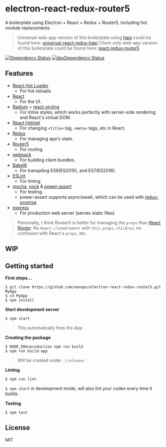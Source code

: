 # electron-react-redux-router5
A boilerplate using Electron + React + Redux + Router5, including hot module replacements.
> Universal web-app version of this boilerplate using [hapi](http://hapijs.com/) could be found here: [universal-react-redux-hapi](https://github.com/nanopx/universal-react-redux-hapi)
> Client-only web-app version of this boilerplate could be found here: [react-redux-router5](https://github.com/nanopx/react-redux-router5)

[![Dependency Status](https://david-dm.org/nanopx/electron-react-redux-router5.svg?style=flat-square)](https://david-dm.org/nanopx/electron-react-redux-router5)
[![devDependency Status](https://david-dm.org/nanopx/electron-react-redux-router5/dev-status.svg?style=flat-square)](https://david-dm.org/nanopx/electron-react-redux-router5#info=devDependencies)

## Features
* [React Hot Loader](https://gaearon.github.io/react-hot-loader/)
  - For hot reloads
* [React](https://facebook.github.io/react/)
  - For the UI.
* [Radium](http://projects.formidablelabs.com/radium/) + [react-styling](https://github.com/halt-hammerzeit/react-styling)
  - For inline styles, which works perfectly with server-side rendering and React's virtual DOM.
* [React Helmet](https://github.com/nfl/react-helmet)
  - For changing `<title>` tag, `<meta>` tags, etc in React.
* [Redux](http://redux.js.org/)
  - For managing app's state.
* [Router5](http://router5.github.io/)
  - For routing.
* [webpack](http://webpack.github.io/)
  * For building client bundles.
* [Babel6](https://babeljs.io/)
  * For transpiling ES6(ES2015), and ES7(ES2016).
* [ESLint](http://eslint.org/)
  * For linting.
* [mocha](https://mochajs.org/), [nock](https://github.com/pgte/nock) & [power-assert](https://github.com/power-assert-js/power-assert)
  * For testing.
  * power-assert supports async/await, which can be used with [redux-promise](https://github.com/acdlite/redux-promise)
* [express](expressjs.com)
  * For production web server (serves static files)

> Personally, I think Router5 is better for managing the `props` than [React Router](https://github.com/rackt/react-router).
> No `React.cloneElement` with `this.props.children`, no confusion with React's `props`, etc.

## WIP

## Getting started
**First steps...**
```
$ git clone https://github.com/nanopx/electron-react-redux-router5.git MyApp
$ cd MyApp
$ npm install
```

**Start development server**
```
$ npm start
```
> This automatically fires the App

**Creating the package**
```
$ NODE_ENV=production npm run build
$ npm run build-app
```
> Will be created under `./release/`

**Linting**
```
$ npm run lint
```
`$ npm start` in development mode, will also lint your codes every time it builds.


**Testing**
```
$ npm test
```

## License
MIT
